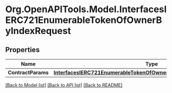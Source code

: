 # Org.OpenAPITools.Model.InterfacesIERC721EnumerableTokenOfOwnerByIndexRequest

## Properties

Name | Type | Description | Notes
------------ | ------------- | ------------- | -------------
**ContractParams** | [**InterfacesIERC721EnumerableTokenOfOwnerByIndexRequestContractParams**](InterfacesIERC721EnumerableTokenOfOwnerByIndexRequestContractParams.md) |  | 

[[Back to Model list]](../README.md#documentation-for-models) [[Back to API list]](../README.md#documentation-for-api-endpoints) [[Back to README]](../README.md)

